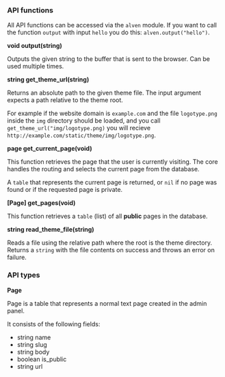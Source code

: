 ### API functions

All API functions can be accessed via the `alven` module. If you want to
call the function `output` with input `hello` you do this:
`alven.output("hello")`.

**<a name="output"></a> void output(string)**

Outputs the given string to the buffer that is sent to the browser.
Can be used multiple times.

**<a name="get_theme_url"></a> string get\_theme\_url(string)**

Returns an absolute path to the given theme file. The input argument expects
a path relative to the theme root.

For example if the website domain is `example.com` and the file `logotype.png`
inside the `img` directory should be loaded, and you call
`get_theme_url("img/logotype.png)` you will recieve
`http://example.com/static/theme/img/logotype.png`.

**<a name="get_current_page"></a> page get\_current\_page(void)**

This function retrieves the page that the user is currently visiting. The core
handles the routing and selects the current page from the database.

A `table` that represents the current page is returned, or `nil` if no page was
found or if the requested page is private.

**<a name="get_pages"></a> [Page] get\_pages(void)**

This function retrieves a `table` (list) of all **public** pages in the database.

**<a name="read_theme_file"></a> string read\_theme\_file(string)**

Reads a file using the relative path where the root is the theme directory.
Returns a `string` with the file contents on success and throws an error on
failure.

### API types

**Page**

Page is a table that represents a normal text page created in the admin panel.

It consists of the following fields:

 - string name
 - string slug
 - string body
 - boolean is\_public
 - string url
